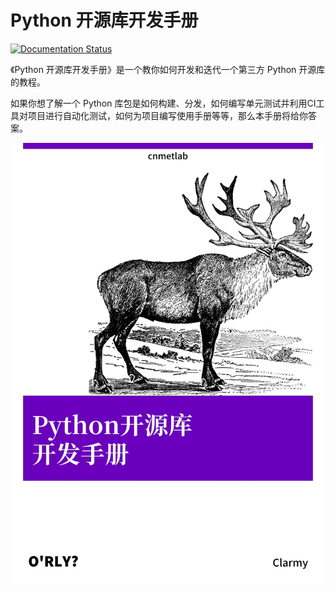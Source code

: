 # Python 开源库开发手册

[![Documentation Status](https://readthedocs.org/projects/pyopensourcepkgdevguide/badge/?version=latest)](https://pyopensourcepkgdevguide.readthedocs.io/zh_CN/latest/?badge=latest)

《Python 开源库开发手册》是一个教你如何开发和迭代一个第三方 Python 开源库的教程。

如果你想了解一个 Python 库包是如何构建、分发，如何编写单元测试并利用CI工具对项目进行自动化测试，如何为项目编写使用手册等等，那么本手册将给你答案。

![surface](./source/_static/surface.jpeg)